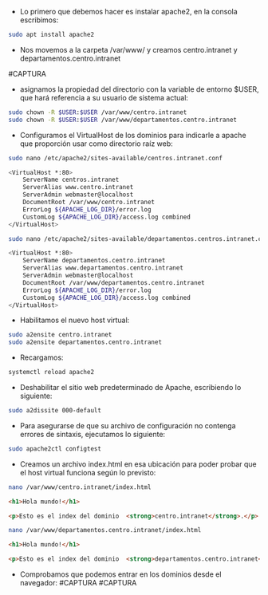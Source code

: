 - Lo primero que debemos hacer es instalar apache2, en la consola escribimos:

```bash
sudo apt install apache2
```

- Nos movemos a la carpeta /var/www/ y creamos centro.intranet y departamentos.centro.intranet

#CAPTURA

- asignamos la propiedad del directorio con la variable de entorno $USER, que hará referencia a su usuario de sistema actual:

```bash
sudo chown -R $USER:$USER /var/www/centro.intranet
sudo chown -R $USER:$USER /var/www/departamentos.centro.intranet
```
- Configuramos el VirtualHost de los dominios para indicarle a apache que proporción usar como directorio raíz web:

```bash
sudo nano /etc/apache2/sites-available/centros.intranet.conf

<VirtualHost *:80>
    ServerName centros.intranet
    ServerAlias www.centro.intranet
    ServerAdmin webmaster@localhost
    DocumentRoot /var/www/centro.intranet
    ErrorLog ${APACHE_LOG_DIR}/error.log
    CustomLog ${APACHE_LOG_DIR}/access.log combined
</VirtualHost> 

sudo nano /etc/apache2/sites-available/departamentos.centros.intranet.conf

<VirtualHost *:80>
    ServerName departamentos.centro.intranet
    ServerAlias www.departamentos.centro.intranet
    ServerAdmin webmaster@localhost
    DocumentRoot /var/www/departamentos.centro.intranet
    ErrorLog ${APACHE_LOG_DIR}/error.log
    CustomLog ${APACHE_LOG_DIR}/access.log combined
</VirtualHost> 
```

- Habilitamos el nuevo host virtual:

```bash
sudo a2ensite centro.intranet
sudo a2ensite departamentos.centro.intranet
```

- Recargamos:

```bash
systemctl reload apache2
```

- Deshabilitar el sitio web predeterminado de Apache, escribiendo lo siguiente:

```bash
sudo a2dissite 000-default
```

- Para asegurarse de que su archivo de configuración no contenga errores de sintaxis, ejecutamos lo siguiente:

```bash
sudo apache2ctl configtest
```

- Creamos un archivo index.html en esa ubicación para poder probar que el host virtual funciona según lo previsto:

```bash
nano /var/www/centro.intranet/index.html
```

```html
<h1>Hola mundo!</h1>

<p>Esto es el index del dominio  <strong>centro.intranet</strong>.</p>
```

```bash
nano /var/www/departamentos.centro.intranet/index.html
```

```html
<h1>Hola mundo!</h1>

<p>Esto es el index del dominio  <strong>departamentos.centro.intranet</strong>.</p>
```

- Comprobamos que podemos entrar en los dominios desde el navegador:
#CAPTURA
#CAPTURA
